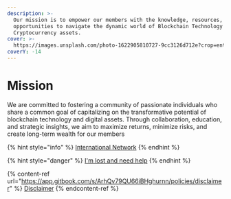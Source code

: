 ```yaml
---
description: >-
  Our mission is to empower our members with the knowledge, resources, and
  opportunities to navigate the dynamic world of Blockchain Technology &
  Cryptocurrency assets.
cover: >-
  https://images.unsplash.com/photo-1622905810727-9cc3126d712e?crop=entropy&cs=srgb&fm=jpg&ixid=M3wxOTcwMjR8MHwxfHNlYXJjaHw1fHxNSVNTSU9OfGVufDB8fHx8MTY4NzQ5Njk0MXww&ixlib=rb-4.0.3&q=85
coverY: -14
---
```


# Mission

We are committed to fostering a community of passionate individuals who share a common goal of capitalizing on the transformative potential of blockchain technology and digital assets. Through collaboration, education, and strategic insights, we aim to maximize returns, minimize risks, and create long-term wealth for our members

{% hint style="info" %}
[International Network](broken-reference)
{% endhint %}

{% hint style="danger" %}
[I'm lost and need help](../quickstart-v2/)
{% endhint %}

{% content-ref url="https://app.gitbook.com/s/ArhQv79QU66iBHghurnn/policies/disclaimer" %}
[Disclaimer](https://app.gitbook.com/s/ArhQv79QU66iBHghurnn/policies/disclaimer)
{% endcontent-ref %}
